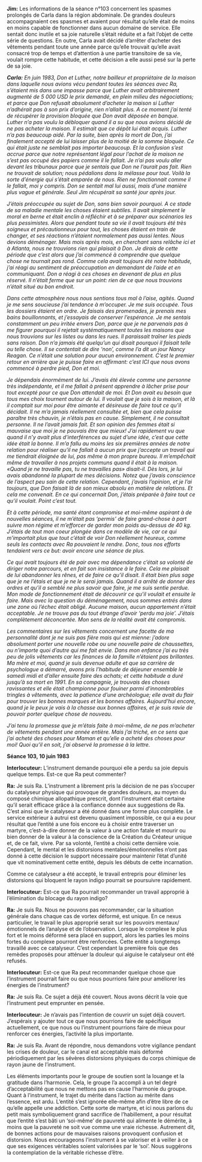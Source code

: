 <p><strong>Jim:</strong> Les informations de la séance n°103 concernent les spasmes prolongés de Carla dans la région abdominale. De grandes douleurs accompagnaient ces spasmes et avaient pour résultat qu’elle était de moins en moins capable de fonctionner dans aucun domaine de service. Elle sentait donc inutile et sa joie naturelle s’était réduite et a fait l’objet de cette série de questions. En outre, Carla avait décidé d’arrêter d’acheter des vêtements pendant toute une année parce qu’elle trouvait qu’elle avait consacré trop de temps et d’attention à une partie transitoire de sa vie, voulait rompre cette habitude, et cette décision a elle aussi pesé sur la perte de sa joie.</p>
<p><em><strong>Carla:</strong> En juin 1983, Don et Luther, notre bailleur et propriétaire de la maison dans laquelle nous avions vécu pendant toutes les séances avec Ra, s’étaient mis dans une impasse parce que Luther avait arbitrairement augmenté de 5 000 USD le prix demandé, en plein milieu des négociations; et parce que Don refusait absolument d’acheter la maison si Luther n’adhérait pas à son prix d’origine, rien n’allait plus. A ce moment j’ai tenté de récupérer la provision bloquée que Don avait déposée en banque. Luther n’a pas voulu la débloquer quand il a su que nous avions décidé de ne pas acheter la maison. Il estimait que ce dépôt lui était acquis. Luther n’a pas beaucoup aidé. Par la suite, bien après la mort de Don, j’ai finalement accepté de lui laisser plus de la moitié de la somme bloquée. Ce qui était juste ne semblait pas importer beaucoup. Et la confusion s’est accrue parce que notre représentant légal pour l’achat de la maison ne s’est pas occupé des papiers comme il le fallait. Je n’ai pas voulu aller devant les tribunaux parce que je sentais que Don ne l’aurait pas fait. Rien ne trouvait de solution; nous pédalions dans la mélasse pour tout. Voilà la sorte d’énergie qui s’était emparée de nous. Rien ne fonctionnait comme il le fallait, moi y compris. Don se sentait mal lui aussi, mais d’une manière plus vague et générale. Seul Jim récupérait sa santé jour après jour.</em></p>
<p><em>J’étais préoccupée au sujet de Don, sans bien savoir pourquoi. A ce stade de sa maladie mentale les choses étaient subtiles. Il avait simplement le moral en berne et était enclin à réfléchir et à se préparer aux scénarios les plus pessimistes. Alors que pendant toute sa vie il avait toujours été très soigneux et précautionneux pour tout, les choses étaient en train de changer, et ses réactions n’étaient normalement pas aussi lentes. Nous devions déménager. Mais mois après mois, en cherchant sans relâche ici et à Atlanta, nous ne trouvions rien qui plaisait à Don. Je dirais de cette période que c’est alors que j’ai commencé à comprendre que quelque chose ne tournait pas rond. Comme cela avait toujours été notre habitude, j’ai réagi au sentiment de préoccupation en demandant de l’aide et en communiquant. Don a réagi à ces choses en devenant de plus en plus réservé. Il n’était ferme que sur un point: rien de ce que nous trouvions n’était situé au bon endroit.</em></p>
<p><em>Dans cette atmosphère nous nous sentions tous mal à l’aise, agités. Quand je me sens soucieuse j’ai tendance à m’occuper. Je me suis occupée. Tous les dossiers étaient en ordre. Je faisais des promenades, je prenais mes bains bouillonnants, et j’essayais de conserver l’espérance. Je me sentais constamment un peu irritée envers Don, parce que je ne parvenais pas à me figurer pourquoi il rejetait systématiquement toutes les maisons que nous trouvions sur les listes ou dans les rues. Il paraissait traîner les pieds sans raison. Don n’a jamais été quelqu’un qui disait pourquoi il faisait telle ou telle chose. Il se contentait de dire ‘non’, comme l’a dit un jour Nancy Reagan. Ce n’était une solution pour aucun environnement. C’est le premier retour en arrière que je puisse faire en affirmant: c’est ICI que nous avons commencé à perdre pied, Don et moi.</em></p>
<p><em>Je dépendais énormément de lui. J’avais été élevée comme une personne très indépendante, et il me fallait à présent apprendre à lâcher prise pour tout excepté pour ce que Don attendait de moi. Et Don avait eu besoin que tous mes choix tournent autour de lui. Il voulait que je sois à la maison, et là il comptait sur moi pour être aimante et désireuse de faire tout ce qu’il décidait. Il ne m’a jamais réellement consultée et, bien que cela puisse paraître très chauvin, je n’étais pas en cause. Simplement, il ne consultait personne. Il ne l’avait jamais fait. Et son opinion des femmes était si mauvaise que moi je ne pouvais être que mieux! J’ai rapidement vu que quand il n’y avait plus d’interférences au sujet d’une idée, c’est que cette idée était la bonne. Il m’a fallu au moins les six premières années de notre relation pour réaliser qu’il ne fallait à aucun prix que j’accepte un travail qui me tiendrait éloignée de lui, pas même à mon propre bureau. Il m’empêchait même de travailler à nos projets communs quand il était à la maison. «Quand je ne travaille pas, tu ne travailles pas» disait-il. Dès lors, je lui avais abandonné la plupart de mes décisions. Notez que j’avais conscience de l’aspect peu sain de cette relation. Cependant, j’avais l’opinion, et je l’ai toujours, que Don faisait là de son mieux absolu en matière de relations. Et cela me convenait. En ce qui concernait Don, j’étais préparée à faire tout ce qu’il voulait. Point c’est tout.</em></p>
<p><em>Et à cette période, ma santé étant compromise et moi-même aspirant à de nouvelles séances, il ne m’était pas ‘permis’ de faire grand-chose à part suivre mon régime et m’efforcer de garder mon poids au-dessus de 40 kg. J’étais de tout mon coeur plongée dans ce modèle de vie, car ce qui m’importait plus que tout c’était de voir Don réellement heureux, comme seuls les contacts avec Ra pouvaient le rendre. Donc, tous nos efforts tendaient vers ce but: avoir encore une séance de plus.</em></p>
<p><em>Ce qui avait toujours été de pair avec ma dépendance c’était sa volonté de diriger notre parcours, et en fait son insistance à le faire. Cela me plaisait de lui abandonner les rênes, et de faire ce qu’il disait. Il était bien plus sage que je ne l’étais et que je ne le serai jamais. Quand il a arrêté de donner des ordres et qu’il a semblé ne plus savoir que faire, je me suis sentie perdue. Mon mode de fonctionnement était de découvrir ce qu’il voulait et ensuite le faire. Mais avec la question du déménagement, nous sommes entrés dans une zone où l’échec était obligé. Aucune maison, aucun appartement n’était acceptable. Je ne trouve pas du tout étrange d’avoir ‘perdu ma joie’. J’étais complètement déconcertée. Mon sens de la réalité avait été compromis.</em></p>
<p><em>Les commentaires sur les vêtements concernent une facette de ma personnalité dont je ne suis pas fière mais qui est mienne: j’adore absolument porter une nouvelle robe ou une nouvelle paire de chaussettes, ou n’importe quoi d’autre qui me fait envie. Dans mon enfance j’ai eu très peu de jolis vêtements car les finances de la famille n’étaient pas brillantes. Ma mère et moi, quand je suis devenue adulte et que sa carrière de psychologue a démarré, avons pris l’habitude de déjeuner ensemble le samedi midi et d’aller ensuite faire des achats; et cette habitude a duré jusqu’à sa mort en 1991. En sa compagnie, je trouvais des choses ravissantes et elle était championne pour fouiner parmi d’innombrables tringles à vêtements, avec la patience d’une archéologue; elle avait du flair pour trouver les bonnes marques et les bonnes affaires. Aujourd’hui encore, quand je le peux je vais à la chasse aux bonnes affaires, et je suis ravie de pouvoir porter quelque chose de nouveau.</em></p>
<p><em>J’ai tenu la promesse que je m’étais faite à moi-même, de ne pas m’acheter de vêtements pendant une année entière. Mais j’ai triché, en ce sens que j’ai acheté des choses pour Maman et qu’elle a acheté des choses pour moi! Quoi qu’il en soit, j’ai observé la promesse à la lettre.</em></p>
<p><strong>Séance 103, 10 juin 1983</strong></p>
<p><strong>Interlocuteur:</strong> L’instrument demande pourquoi elle a perdu sa joie depuis quelque temps. Est-ce que Ra peut commenter?</p>
<p><strong>Ra:</strong> Je suis Ra. L’instrument a librement pris la décision de ne pas s’occuper du catalyseur physique qui provoque de grandes douleurs, au moyen du composé chimique allopathique prescrit, dont l’instrument était certaine qu’il serait efficace grâce à la confiance donnée aux suggestions de Ra. C’est ainsi que le catalyseur a été donné dans une forme plus complète. Le service extérieur à autrui est devenu quasiment impossible, ce qui a eu pour résultat que l’entité a une fois encore eu à choisir entre traverser un martyre, c’est-à-dire donner de la valeur à une action fatale et mourir ou bien donner de la valeur à la conscience de la Création du Créateur unique et, de ce fait, vivre. Par sa volonté, l’entité a choisi cette dernière voie. Cependant, le mental et les distorsions mentales/émotionnelles n’ont pas donné à cette décision le support nécessaire pour maintenir l’état d’unité que vit nominativement cette entité, depuis les débuts de cette incarnation.</p>
<p>Comme ce catalyseur a été accepté, le travail entrepris pour éliminer les distorsions qui bloquent le rayon indigo pourrait se poursuivre rapidement.</p>
<p><strong>Interlocuteur:</strong> Est-ce que Ra pourrait recommander un travail approprié à l’élimination du blocage du rayon indigo?</p>
<p><strong>Ra:</strong> Je suis Ra. Nous ne pouvons pas recommander, car la situation générale dans chaque cas de vortex déformé, est unique. En ce nexus particulier, le travail le plus approprié serait sur les pouvoirs mentaux/émotionnels de l’analyse et de l’observation. Lorsque le complexe le plus fort et le moins déformé sera placé en support, alors les parties les moins fortes du complexe pourront être renforcées. Cette entité a longtemps travaillé avec ce catalyseur. C’est cependant la première fois que des remèdes proposés pour atténuer la douleur qui aiguise le catalyseur ont été refusés.</p>
<p><strong>Interlocuteur:</strong> Est-ce que Ra peut recommander quelque chose que l’instrument pourrait faire ou que nous pourrions faire pour améliorer les énergies de l’instrument?</p>
<p><strong>Ra:</strong> Je suis Ra. Ce sujet a déjà été couvert. Nous avons décrit la voie que l’instrument peut emprunter en pensée.</p>
<p><strong>Interlocuteur:</strong> Je n’avais pas l’intention de couvrir un sujet déjà couvert. J’espérais y ajouter tout ce que nous pourrions faire de spécifique actuellement, ce que nous ou l’instrument pourrions faire de mieux pour renforcer ces énergies, l’activité la plus importante.</p>
<p><strong>Ra:</strong> Je suis Ra. Avant de répondre, nous demandons votre vigilance pendant les crises de douleur, car le canal est acceptable mais déformé périodiquement par les sévères distorsions physiques du corps chimique de rayon jaune de l’instrument.</p>
<p>Les éléments importants pour le groupe de soutien sont la louange et la gratitude dans l’harmonie. Cela, le groupe l’a accompli à un tel degré d’acceptabilité que nous ne mettons pas en cause l’harmonie du groupe. Quant à l’instrument, le trajet du mérite dans l’action au mérite dans l’essence, est ardu. L’entité s’est ignorée elle-même afin d’être libre de ce qu’elle appelle une addiction. Cette sorte de martyre, et ici nous parlons du petit mais symboliquement grand sacrifice de l’habillement, a pour résultat que l’entité s’est bâti un ‘soi-même’ de pauvreté qui alimente le démérite, à moins que la pauvreté ne soit vue comme une vraie richesse. Autrement dit, de bonnes actions pour de mauvaises raisons provoquent confusion et distorsion. Nous encourageons l’instrument à se valoriser et à veiller à ce que ses exigences véritables soient valorisées par le ‘soi’. Nous suggérons la contemplation de la véritable richesse d’être.</p>